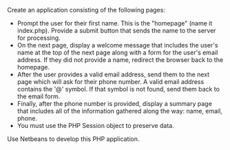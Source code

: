 Create an application consisting of the following pages:

* Prompt the user for their first name. This is the "homepage" (name it index.php).  Provide a submit button that sends the name to the server for processing.  
* On the next page, display a welcome message that includes the user's name at the top of the next page along with a form for the user's email address.  If they did not provide a name, redirect the browser back to the homepage.
* After the user provides a valid email address, send them to the next page which will ask for their phone number.  A valid email address contains the '@' symbol.  If that symbol is not found, send them back to the email form.
* Finally, after the phone number is provided, display a summary page that includes all of the information gathered along the way: name, email, phone.
* You must use the PHP Session object to preserve data.

Use Netbeans to develop this PHP application.
